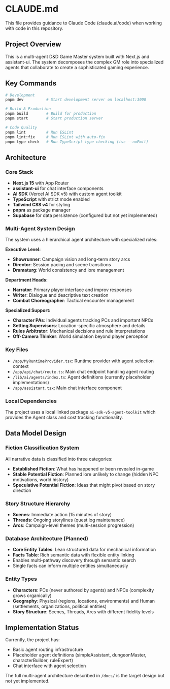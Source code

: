 # CLAUDE.md

This file provides guidance to Claude Code (claude.ai/code) when working with code in this repository.

## Project Overview

This is a multi-agent D&D Game Master system built with Next.js and assistant-ui. The system decomposes the complex GM role into specialized agents that collaborate to create a sophisticated gaming experience.

## Key Commands

```bash
# Development
pnpm dev          # Start development server on localhost:3000

# Build & Production
pnpm build        # Build for production
pnpm start        # Start production server

# Code Quality
pnpm lint         # Run ESLint
pnpm lint:fix     # Run ESLint with auto-fix
pnpm type-check   # Run TypeScript type checking (tsc --noEmit)
```

## Architecture

### Core Stack
- **Next.js 15** with App Router
- **assistant-ui** for chat interface components
- **AI SDK** (Vercel AI SDK v5) with custom agent toolkit
- **TypeScript** with strict mode enabled
- **Tailwind CSS v4** for styling
- **pnpm** as package manager
- **Supabase** for data persistence (configured but not yet implemented)

### Multi-Agent System Design

The system uses a hierarchical agent architecture with specialized roles:

**Executive Level:**
- **Showrunner**: Campaign vision and long-term story arcs
- **Director**: Session pacing and scene transitions
- **Dramaturg**: World consistency and lore management

**Department Heads:**
- **Narrator**: Primary player interface and improv responses
- **Writer**: Dialogue and descriptive text creation
- **Combat Choreographer**: Tactical encounter management

**Specialized Support:**
- **Character PAs**: Individual agents tracking PCs and important NPCs
- **Setting Supervisors**: Location-specific atmosphere and details
- **Rules Arbitrator**: Mechanical decisions and rule interpretations
- **Off-Camera Thinker**: World simulation beyond player perception

### Key Files
- `/app/MyRuntimeProvider.tsx`: Runtime provider with agent selection context
- `/app/api/chat/route.ts`: Main chat endpoint handling agent routing
- `/lib/ai/agents/index.ts`: Agent definitions (currently placeholder implementations)
- `/app/assistant.tsx`: Main chat interface component

### Local Dependencies
The project uses a local linked package `ai-sdk-v5-agent-toolkit` which provides the Agent class and cost tracking functionality.

## Data Model Design

### Fiction Classification System
All narrative data is classified into three categories:
- **Established Fiction**: What has happened or been revealed in-game
- **Stable Potential Fiction**: Planned lore unlikely to change (hidden NPC motivations, world history)
- **Speculative Potential Fiction**: Ideas that might pivot based on story direction

### Story Structure Hierarchy
- **Scenes**: Immediate action (15 minutes of story)
- **Threads**: Ongoing storylines (quest log maintenance)
- **Arcs**: Campaign-level themes (multi-session progression)

### Database Architecture (Planned)
- **Core Entity Tables**: Lean structured data for mechanical information
- **Facts Table**: Rich semantic data with flexible entity linking
- Enables multi-pathway discovery through semantic search
- Single facts can inform multiple entities simultaneously

### Entity Types
- **Characters**: PCs (never authored by agents) and NPCs (complexity grows organically)
- **Geography**: Physical (regions, locations, environments) and Human (settlements, organizations, political entities)
- **Story Structure**: Scenes, Threads, Arcs with different fidelity levels

## Implementation Status

Currently, the project has:
- Basic agent routing infrastructure
- Placeholder agent definitions (simpleAssistant, dungeonMaster, characterBuilder, ruleExpert)
- Chat interface with agent selection

The full multi-agent architecture described in `/docs/` is the target design but not yet implemented.